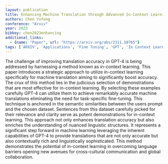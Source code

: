```yaml
---
layout: publication
title: Enhancing Machine Translation through Advanced In-Context Learning A Methodological Strategy for GPT-4 Improvement
authors: Chen Yufeng
conference: "Arxiv"
year: 2023
bibkey: chen2023enhancing
additional_links:
  - {name: "Paper", url: "https://arxiv.org/abs/2311.10765"}
tags: ['ARXIV', 'Applications', 'Fine Tuning', 'GPT', 'In Context Learning', 'Pretraining Methods', 'Prompting', 'RAG', 'Training Techniques']
---
```

The challenge of improving translation accuracy in GPT-4 is being addressed by harnessing a method known as in-context learning. This paper introduces a strategic approach to utilize in-context learning specifically for machine translation aiming to significantly boost accuracy. The crux of this method lies in the judicious selection of demonstrations that are most effective for in-context learning. By selecting these examples carefully GPT-4 can utilize them to achieve remarkably accurate machine translations eliminating the need for task-specific fine-tuning. This technique is anchored in the semantic similarities between the users prompt and the chosen dataset. Sentences from this dataset carefully picked for their relevance and clarity serve as potent demonstrations for in-context learning. This approach not only enhances translation accuracy but also enriches the understanding of nuanced linguistic structures. It represents a significant step forward in machine learning leveraging the inherent capabilities of GPT-4 to provide translations that are not only accurate but also contextually rich and linguistically sophisticated. This method demonstrates the potential of in-context learning in overcoming language barriers opening new avenues for cross-cultural communication and global collaboration.
